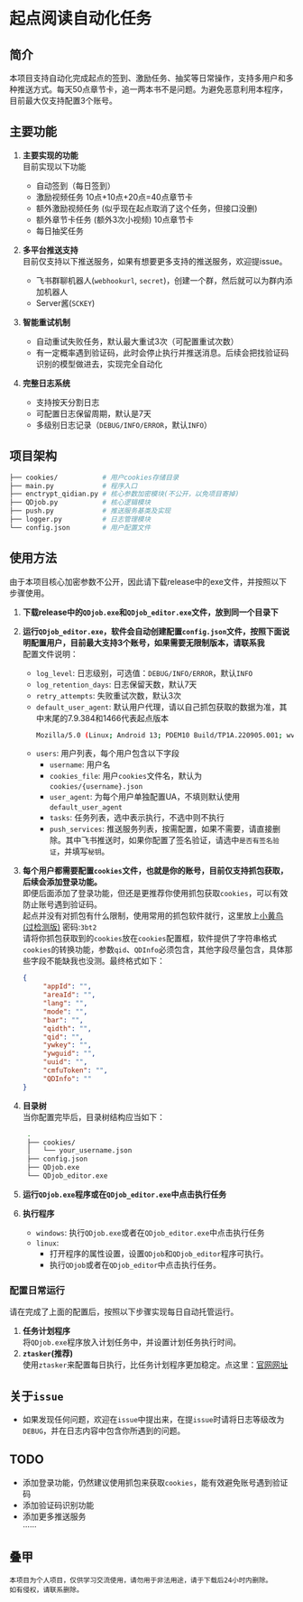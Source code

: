 # 起点阅读自动化任务

## 简介
本项目支持自动化完成起点的签到、激励任务、抽奖等日常操作，支持多用户和多种推送方式。每天50点章节卡，追一两本书不是问题。为避免恶意利用本程序，目前最大仅支持配置3个账号。

## 主要功能
1. **主要实现的功能**  
   目前实现以下功能
   - 自动签到（每日签到）
   - 激励视频任务 10点+10点+20点=40点章节卡
   - 额外激励视频任务 (似乎现在起点取消了这个任务，但接口没删)
   - 额外章节卡任务 (额外3次小视频) 10点章节卡
   - 每日抽奖任务

2. **多平台推送支持**  
   目前仅支持以下推送服务，如果有想要更多支持的推送服务，欢迎提issue。
   - 飞书群聊机器人(`webhookurl`, `secret`)，创建一个群，然后就可以为群内添加机器人
   - Server酱(`SCKEY`)

3. **智能重试机制**  
   - 自动重试失败任务，默认最大重试3次（可配置重试次数）
   - 有一定概率遇到验证码，此时会停止执行并推送消息。后续会把找验证码识别的模型做进去，实现完全自动化

4. **完整日志系统**  
   - 支持按天分割日志
   - 可配置日志保留周期，默认是7天
   - 多级别日志记录（`DEBUG/INFO/ERROR`，默认`INFO`）

## 项目架构
```bash
├── cookies/           # 用户cookies存储目录
├── main.py            # 程序入口
├── enctrypt_qidian.py # 核心参数加密模块(不公开，以免项目寄掉)
├── QDjob.py           # 核心逻辑模块
├── push.py            # 推送服务基类及实现
├── logger.py          # 日志管理模块
└── config.json        # 用户配置文件
```

## 使用方法
由于本项目核心加密参数不公开，因此请下载release中的exe文件，并按照以下步骤使用。  
1. **下载release中的`QDjob.exe`和`QDjob_editor.exe`文件，放到同一个目录下**
2. **运行`QDjob_editor.exe`，软件会自动创建配置`config.json`文件，按照下面说明配置用户，目前最大支持3个账号，如果需要无限制版本，请联系我**  
   配置文件说明：
   - `log_level`: 日志级别，可选值：`DEBUG/INFO/ERROR`，默认`INFO`
   - `log_retention_days`: 日志保留天数，默认7天
   - `retry_attempts`: 失败重试次数，默认3次
   - `default_user_agent`: 默认用户代理，请以自己抓包获取的数据为准，其中末尾的7.9.384和1466代表起点版本
        ```bash
        Mozilla/5.0 (Linux; Android 13; PDEM10 Build/TP1A.220905.001; wv) AppleWebKit/537.36 (KHTML, like Gecko) Version/4.0 Chrome/109.0.5414.86 MQQBrowser/6.2 TBS/047601 Mobile Safari/537.36 QDJSSDK/1.0  QDNightStyle_1  QDReaderAndroid/7.9.384/1466/1000032/OPPO/QDShowNativeLoading
        ```
   - `users`: 用户列表，每个用户包含以下字段
     - `username`: 用户名
     - `cookies_file`: 用户`cookies`文件名，默认为`cookies/{username}.json`
     - `user_agent`: 为每个用户单独配置UA，不填则默认使用`default_user_agent`
     - `tasks`: 任务列表，选中表示执行，不选中则不执行
     - `push_services`: 推送服务列表，按需配置，如果不需要，请直接删除。其中飞书推送时，如果你配置了签名验证，请选中`是否有签名验证`，并填写`秘钥`。
3. **每个用户都需要配置`cookies`文件，也就是你的账号，目前仅支持抓包获取，后续会添加登录功能。**  
   即便后面添加了登录功能，但还是更推荐你使用抓包获取`cookies`，可以有效防止账号遇到验证码。  
   起点并没有对抓包有什么限制，使用常用的抓包软件就行，这里放上[小黄鸟(过检测版)](https://wwqe.lanzouo.com/iImXX2y6ysje) 密码:`3bt2`  
   请将你抓包获取到的`cookies`放在`cookies`配置框，软件提供了字符串格式`cookies`的转换功能，参数`qid`、`QDInfo`必须包含，其他字段尽量包含，具体那些字段不能缺我也没测。最终格式如下：
   ```json
   {
        "appId": "",
        "areaId": "",
        "lang": "",
        "mode": "",
        "bar": "",
        "qidth": "",
        "qid": "",
        "ywkey": "",
        "ywguid": "",
        "uuid": "",
        "cmfuToken": "",
        "QDInfo": ""
   }
   ```

4. **目录树**  
   当你配置完毕后，目录树结构应当如下：
   ```bash
    .
    ├── cookies/
    │   └── your_username.json
    ├── config.json
    ├── QDjob.exe
    └── QDjob_editor.exe
   ```
5. **运行`QDjob.exe`程序或在`QDjob_editor.exe`中点击执行任务**
6. **执行程序**
   * `windows`: 执行`QDjob.exe`或者在`QDjob_editor.exe`中点击执行任务
   * `linux`:
     * 打开程序的属性设置，设置`QDjob`和`QDjob_editor`程序可执行。
     * 执行`QDjob`或者在`QDjob_editor`中点击执行任务。

### 配置日常运行  
请在完成了上面的配置后，按照以下步骤实现每日自动托管运行。
1. **任务计划程序**  
将`QDjob.exe`程序放入计划任务中，并设置计划任务执行时间。  
2. **`ztasker`(推荐)**  
使用`ztasker`来配置每日执行，比任务计划程序更加稳定。点这里：[官网网址](https://www.everauto.net/cn/index.html)

## 关于`issue`
* 如果发现任何问题，欢迎在`issue`中提出来，在提`issue`时请将日志等级改为`DEBUG`，并在日志内容中包含你所遇到的问题。

## TODO
 *  添加登录功能，仍然建议使用抓包来获取`cookies`，能有效避免账号遇到验证码
 *  添加验证码识别功能
 *  添加更多推送服务  
 ······

## 叠甲
    本项目为个人项目，仅供学习交流使用，请勿用于非法用途，请于下载后24小时内删除。
    如有侵权，请联系删除。
